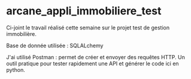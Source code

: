 # arcane_appli_immobiliere_test
Ci-joint le travail réalisé cette semaine sur le projet test de gestion immobilière.

Base de donnée utilisée : SQLALchemy 

J'ai utilisé Postman : permet de créer et envoyer des requêtes HTTP. 
Un outil pratique pour tester rapidement une API et générer le code ici en python.


